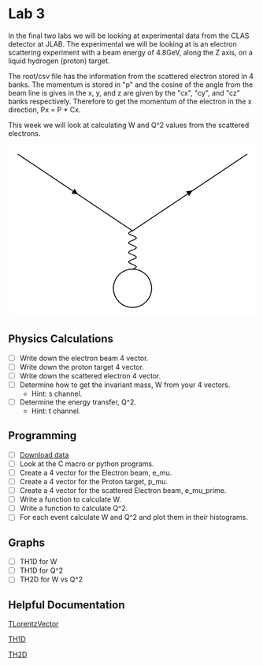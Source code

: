 # Lab 3

In the final two labs we will be looking at experimental data from the CLAS detector at JLAB. The experimental we will be looking at is an electron scattering experiment with a beam energy of 4.8GeV, along the Z axis, on a liquid hydrogen (proton) target.

The root/csv file has the information from the scattered electron stored in 4 banks. The momentum is stored in "p" and the cosine of the angle from the beam line is gives in the x, y, and z are given by the "cx", "cy", and "cz" banks respectively. Therefore to get the momentum of the electron in the x direction, Px  = P \* Cx.

This week we will look at calculating W and Q^2 values from the scattered electrons.

![reaction](reaction.png)

## Physics Calculations

-   [ ] Write down the electron beam 4 vector.
-   [ ] Write down the proton target 4 vector.
-   [ ] Write down the scattered electron 4 vector.
-   [ ] Determine how to get the invariant mass, W from your 4 vectors.
    -   Hint: s channel.
-   [ ] Determine the energy transfer, Q^2.
    -   Hint: t channel.

## Programming

-   [ ] [Download data](http://boson.physics.sc.edu/~gothe/511-S18/rootlab/Data-S18/electron-scattering-data.html)
-   [ ] Look at the C macro or python programs.
-   [ ] Create a 4 vector for the Electron beam, e_mu.
-   [ ] Create a 4 vector for the Proton target, p_mu.
-   [ ] Create a 4 vector for the scattered Electron beam, e_mu_prime.
-   [ ] Write a function to calculate W.
-   [ ] Write a function to calculate Q^2.
-   [ ] For each event calculate W and Q^2 and plot them in their histograms.

## Graphs

-   [ ] TH1D for W
-   [ ] TH1D for Q^2
-   [ ] TH2D for W vs Q^2

## Helpful Documentation

[TLorentzVector](https://root.cern.ch/doc/master/classTLorentzVector.html)

[TH1D](https://root.cern.ch/doc/master/classTH1D.html)

[TH2D](https://root.cern.ch/doc/master/classTH2D.html)
